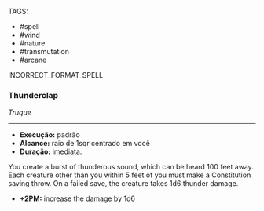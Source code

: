TAGS:
- #spell
- #wind
- #nature
- #transmutation
- #arcane

INCORRECT_FORMAT_SPELL
### Thunderclap
*Truque*
___
- **Execução:** padrão
- **Alcance:** raio de 1sqr centrado em você
- **Duração:** imediata.

You create a burst of thunderous sound, which can be heard 100 feet away.  
Each creature other than you within 5 feet of you must make a Constitution saving throw. On a failed save, the creature takes 1d6 thunder damage.  

- **+2PM:** increase the damage by 1d6
